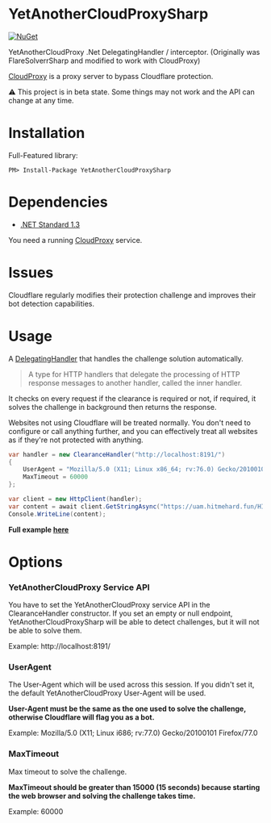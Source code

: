 YetAnotherCloudProxySharp
==================
[![NuGet](https://img.shields.io/nuget/v/YetAnotherCloudProxySharp.svg?maxAge=60)](https://www.nuget.org/packages/YetAnotherCloudProxySharp)

YetAnotherCloudProxy .Net DelegatingHandler / interceptor. (Originally was FlareSolverrSharp and modified to work with CloudProxy)

[CloudProxy](https://github.com/abeloin/CloudProxy) is a proxy server to bypass Cloudflare protection.

:warning: This project is in beta state. Some things may not work and the API can change at any time.

# Installation
Full-Featured library:

`PM> Install-Package YetAnotherCloudProxySharp`

# Dependencies
- [.NET Standard 1.3](https://github.com/dotnet/standard/blob/master/docs/versions/netstandard1.3.md)

You need a running [CloudProxy](https://github.com/abeloin/CloudProxy) service.

# Issues
Cloudflare regularly modifies their protection challenge and improves their bot detection capabilities.

# Usage

A [DelegatingHandler](https://docs.microsoft.com/en-us/dotnet/api/system.net.http.delegatinghandler?view=netstandard-1.3) that
handles the challenge solution automatically.

> A type for HTTP handlers that delegate the processing of HTTP response messages to another handler, called the inner handler.

It checks on every request if the clearance is required or not, if required, it solves the challenge in background then returns the response.

Websites not using Cloudflare will be treated normally. You don't need to configure or call anything further, and you can effectively treat
all websites as if they're not protected with anything.

```csharp
var handler = new ClearanceHandler("http://localhost:8191/")
{
    UserAgent = "Mozilla/5.0 (X11; Linux x86_64; rv:76.0) Gecko/20100101 Firefox/76.0",
    MaxTimeout = 60000
};

var client = new HttpClient(handler);
var content = await client.GetStringAsync("https://uam.hitmehard.fun/HIT");
Console.WriteLine(content);
```

**Full example [here](https://github.com/abeloin/YetAnotherCloudProxySharp/tree/master/sample/YetAnotherCloudProxySharp.Sample)**

# Options
### YetAnotherCloudProxy Service API
You have to set the YetAnotherCloudProxy service API in the ClearanceHandler constructor. If you set an empty or null endpoint,
YetAnotherCloudProxySharp will be able to detect challenges, but it will not be able to solve them.

Example: http://localhost:8191/

### UserAgent
The User-Agent which will be used across this session. If you didn't set it, the default YetAnotherCloudProxy User-Agent will be used.

**User-Agent must be the same as the one used to solve the challenge, otherwise Cloudflare will flag you as a bot.**

Example: Mozilla/5.0 (X11; Linux i686; rv:77.0) Gecko/20100101 Firefox/77.0

### MaxTimeout
Max timeout to solve the challenge.

**MaxTimeout should be greater than 15000 (15 seconds) because starting the web browser and solving the challenge takes time.**

Example: 60000
